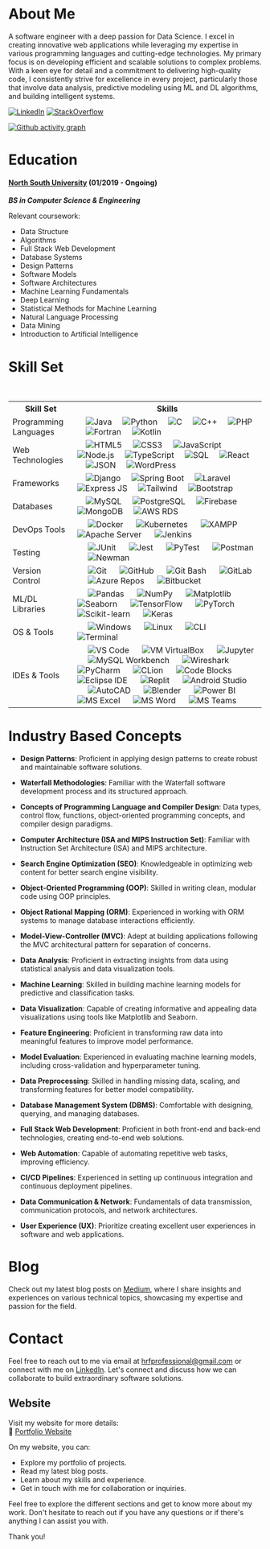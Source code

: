# About Me

A software engineer with a deep passion for Data Science. I excel in creating innovative web applications while leveraging my expertise in various programming languages and cutting-edge technologies. My primary focus is on developing efficient and scalable solutions to complex problems. With a keen eye for detail and a commitment to delivering high-quality code, I consistently strive for excellence in every project, particularly those that involve data analysis, predictive modeling using ML and DL algorithms, and building intelligent systems.

[![LinkedIn](https://img.shields.io/badge/LinkedIn-Fahim-blue)](https://www.linkedin.com/in/hr-fahim)
[![StackOverflow](https://img.shields.io/badge/StackOverflow-Fahim-orange)](https://stackoverflow.com/users/22147874/habibur-rahaman-fahim)
<!--[![Hackerrank](https://img.shields.io/badge/Hackerrank-Fahim-brightgreen)](https://www.hackerrank.com/hrfprofessional)-->

[![Github activity graph](https://github-readme-activity-graph.vercel.app/graph?username=hr-fahim&theme=react-dark)](https://github.com/hr-fahim/github-readme-activity-graph)

<!--[![Twitter](https://img.shields.io/badge/Twitter-Fahim-blue)](https://twitter.com/Hr_Fahim_)

# Profile Stats

<div align="center">
  <img src="https://github-readme-stats.vercel.app/api?username=HR-Fahim&show=prs_merged_percentage&rank_icon=github&theme=dark" height="200">
</div>
[![Habibur Rahaman Fahim's GitHub Stats](https://github-readme-stats.vercel.app/api?username=HR-Fahim&show=prs_merged_percentage&rank_icon=github&theme=dark)](https://github.com/HR-Fahim/github-readme-stats)
[![Top Langs](https://github-readme-stats.vercel.app/api/top-langs/?username=HR-Fahim&theme=dark&layout=donut)](https://github.com/HR-Fahim/github-readme-stats)
-->

# Education

#### [North South University](http://www.northsouth.edu/) (01/2019 - Ongoing)

*__BS in Computer Science & Engineering__*

Relevant coursework:

- Data Structure
- Algorithms
- Full Stack Web Development
- Database Systems
- Design Patterns
- Software Models
- Software Architectures
- Machine Learning Fundamentals
- Deep Learning
- Statistical Methods for Machine Learning
- Natural Language Processing
- Data Mining
- Introduction to Artificial Intelligence
<!--
# Certifications

- Certification Name - Issuing Organization (MM/YYYY)
- Certification Name - Issuing Organization (MM/YYYY)

# Achievements

- List any notable achievements, awards, or recognitions you have received for your technical contributions or projects.

<div align="center">-->
  
# Skill Set

<table>
 <tr>
  <th>Skill Set</th>
  <th>Skills</th>
 </tr>
 <tr>
  <td>Programming Languages</td>
  <td>
    <img src="https://img.shields.io/badge/java-%23ED8B00.svg?style=for-the-badge&logo=openjdk&logoColor=white" alt="Java">
    <img src="https://img.shields.io/badge/python-3670A0?style=for-the-badge&logo=python&logoColor=ffdd54" alt="Python">
    <img src="https://img.shields.io/badge/c-%2300599C.svg?style=for-the-badge&logo=c&logoColor=white" alt="C">
    <img src="https://img.shields.io/badge/c++-%2300599C.svg?style=for-the-badge&logo=c%2B%2B&logoColor=white" alt="C++">
    <img src="https://img.shields.io/badge/php-%23777BB4.svg?style=for-the-badge&logo=php&logoColor=white" alt="PHP">
    <img src="https://img.shields.io/badge/Fortran-%23734F96.svg?style=for-the-badge&logo=fortran&logoColor=white" alt="Fortran">
    <img src="https://img.shields.io/badge/kotlin-%237F52FF.svg?style=for-the-badge&logo=kotlin&logoColor=white" alt="Kotlin">
  </td>
 </tr>
 <tr>
  <td>Web Technologies</td>
  <td>
    <img src="https://img.shields.io/badge/html5-%23E34F26.svg?style=for-the-badge&logo=html5&logoColor=white" alt="HTML5">
    <img src="https://img.shields.io/badge/css3-%231572B6.svg?style=for-the-badge&logo=css3&logoColor=white" alt="CSS3">
    <img src="https://img.shields.io/badge/javascript-%23323330.svg?style=for-the-badge&logo=javascript&logoColor=%23F7DF1E" alt="JavaScript">
    <img src="https://img.shields.io/badge/node.js-6DA55F?style=for-the-badge&logo=node.js&logoColor=white" alt="Node.js">
    <img src="https://img.shields.io/badge/typescript-%23007ACC.svg?style=for-the-badge&logo=typescript&logoColor=white" alt="TypeScript">
    <img src="https://img.shields.io/badge/SQL-4479A1?style=for-the-badge&logo=sql&logoColor=white" alt="SQL">
    <img src="https://img.shields.io/badge/react-%2320232a.svg?style=for-the-badge&logo=react&logoColor=%2361DAFB" alt="React">
    <img src="https://img.shields.io/badge/JWT-black?style=for-the-badge&logo=JSON%20web%20tokens" alt="JSON">
    <img src="https://img.shields.io/badge/WordPress-%23117AC9.svg?style=for-the-badge&logo=WordPress&logoColor=white" alt="WordPress">
  </td>
 </tr>
 <tr>
  <td>Frameworks</td>
  <td>
    <img src="https://img.shields.io/badge/DJANGO-REST-ff1709?style=for-the-badge&logo=django&logoColor=white&color=ff1709&labelColor=gray" alt="Django">
    <img src="https://img.shields.io/badge/Spring%20Boot-6DB33F?style=for-the-badge&logo=spring-boot&logoColor=white" alt="Spring Boot">
    <img src="https://img.shields.io/badge/laravel-%23FF2D20.svg?style=for-the-badge&logo=laravel&logoColor=white" alt="Laravel">
    <img src="https://img.shields.io/badge/express.js-%23404d59.svg?style=for-the-badge&logo=express&logoColor=%2361DAFB" alt="Express JS">
    <img src="https://img.shields.io/badge/tailwindcss-%2338B2AC.svg?style=for-the-badge&logo=tailwind-css&logoColor=white" alt="Tailwind">
    <img src="https://img.shields.io/badge/bootstrap-%238511FA.svg?style=for-the-badge&logo=bootstrap&logoColor=white" alt="Bootstrap">
  </td>
 </tr>
 <tr>
  <td>Databases</td>
  <td>
    <img src="https://img.shields.io/badge/MySQL-4479A1?style=for-the-badge&logo=mysql&logoColor=white" alt="MySQL">
    <img src="https://img.shields.io/badge/PostgreSQL-336791?style=for-the-badge&logo=postgresql&logoColor=white" alt="PostgreSQL">
    <img src="https://img.shields.io/badge/Firebase-FFCA28?style=for-the-badge&logo=firebase&logoColor=black" alt="Firebase">
    <img src="https://img.shields.io/badge/MongoDB-47A248?style=for-the-badge&logo=mongodb&logoColor=white" alt="MongoDB">
    <img src="https://img.shields.io/badge/AWS%20RDS-232F3E?style=for-the-badge&logo=amazon-aws&logoColor=white" alt="AWS RDS">
  </td>
 </tr>
 <tr>
  <td>DevOps Tools</td>
  <td>
     <img src="https://img.shields.io/badge/Docker-2496ED?style=for-the-badge&logo=docker&logoColor=white" alt="Docker">
     <img src="https://img.shields.io/badge/Kubernetes-326CE5?style=for-the-badge&logo=kubernetes&logoColor=white" alt="Kubernetes">
     <img src="https://img.shields.io/badge/XAMPP-F37623?style=for-the-badge&logo=xampp&logoColor=white" alt="XAMPP">
     <img src="https://img.shields.io/badge/Apache%20Server-D22128?style=for-the-badge&logo=apache&logoColor=white" alt="Apache Server">
     <img src="https://img.shields.io/badge/Jenkins-D24939?style=for-the-badge&logo=jenkins&logoColor=white" alt="Jenkins">
  </td>
 </tr>
 <tr>
  <td>Testing</td>
  <td>
     <img src="https://img.shields.io/badge/JUnit-25A162?style=for-the-badge&logo=junit&logoColor=white" alt="JUnit">
     <img src="https://img.shields.io/badge/Jest-C21325?style=for-the-badge&logo=jest&logoColor=white" alt="Jest">
     <img src="https://img.shields.io/badge/PyTest-0A9EDC?style=for-the-badge&logo=pytest&logoColor=white" alt="PyTest">
     <img src="https://img.shields.io/badge/Postman-FF6C37?style=for-the-badge&logo=postman&logoColor=white" alt="Postman">
     <img src="https://img.shields.io/badge/Newman-FF6C37?style=for-the-badge&logo=postman&logoColor=white" alt="Newman">
  </td>
 </tr>
 <tr>
  <td>Version Control</td>
  <td>
     <img src="https://img.shields.io/badge/Git-F05032?style=for-the-badge&logo=git&logoColor=white" alt="Git">
     <img src="https://img.shields.io/badge/GitHub-181717?style=for-the-badge&logo=github&logoColor=white" alt="GitHub">
     <img src="https://img.shields.io/badge/Git%20Bash-4EAA25?style=for-the-badge&logo=git&logoColor=white" alt="Git Bash">
     <img src="https://img.shields.io/badge/GitLab-FCA121?style=for-the-badge&logo=gitlab&logoColor=white" alt="GitLab">
     <img src="https://img.shields.io/badge/Azure%20Repos-0078D4?style=for-the-badge&logo=azure-devops&logoColor=white" alt="Azure Repos">
     <img src="https://img.shields.io/badge/Bitbucket-0052CC?style=for-the-badge&logo=bitbucket&logoColor=white" alt="Bitbucket">
  </td>
 </tr>
 <tr>
  <td>ML/DL Libraries</td>
  <td>
     <img src="https://img.shields.io/badge/Pandas-150458?style=for-the-badge&logo=pandas&logoColor=white" alt="Pandas">
     <img src="https://img.shields.io/badge/NumPy-013243?style=for-the-badge&logo=numpy&logoColor=white" alt="NumPy">
     <img src="https://img.shields.io/badge/Matplotlib-3776AB?style=for-the-badge&logo=matplotlib&logoColor=white" alt="Matplotlib">
     <img src="https://img.shields.io/badge/Seaborn-4EAE53?style=for-the-badge&logo=seaborn&logoColor=white" alt="Seaborn">
     <img src="https://img.shields.io/badge/TensorFlow-FF6F00?style=for-the-badge&logo=tensorflow&logoColor=white" alt="TensorFlow">
     <img src="https://img.shields.io/badge/PyTorch-EE4C2C?style=for-the-badge&logo=pytorch&logoColor=white" alt="PyTorch">
     <img src="https://img.shields.io/badge/Scikit--learn-F7931E?style=for-the-badge&logo=scikit-learn&logoColor=white" alt="Scikit-learn">
     <img src="https://img.shields.io/badge/Keras-D00000?style=for-the-badge&logo=keras&logoColor=white" alt="Keras">
  </td>
 </tr>
 <tr>
  <td>OS & Tools</td>
  <td>
     <img src="https://img.shields.io/badge/Windows-0078D6?style=for-the-badge&logo=windows&logoColor=white" alt="Windows">
     <img src="https://img.shields.io/badge/Linux-FCC624?style=for-the-badge&logo=linux&logoColor=black" alt="Linux">
     <img src="https://img.shields.io/badge/CLI-4EAA25?style=for-the-badge&logo=cli&logoColor=white" alt="CLI">
     <img src="https://img.shields.io/badge/Terminal-4EAA25?style=for-the-badge&logo=terminal&logoColor=white" alt="Terminal">
  </td>
 </tr>
 <tr>
  <td>IDEs & Tools</td>
  <td>
     <img src="https://img.shields.io/badge/VS%20Code-007ACC?style=for-the-badge&logo=visual-studio-code&logoColor=white" alt="VS Code">
     <img src="https://img.shields.io/badge/VM%20VirtualBox-183A61?style=for-the-badge&logo=virtualbox&logoColor=white" alt="VM VirtualBox">
     <img src="https://img.shields.io/badge/Jupyter-F37626?style=for-the-badge&logo=jupyter&logoColor=white" alt="Jupyter">
     <img src="https://img.shields.io/badge/MySQL%20Workbench-4479A1?style=for-the-badge&logo=mysql&logoColor=white" alt="MySQL Workbench">
     <img src="https://img.shields.io/badge/Wireshark-1679A7?style=for-the-badge&logo=wireshark&logoColor=white" alt="Wireshark">
     <img src="https://img.shields.io/badge/PyCharm-000000?style=for-the-badge&logo=pycharm&logoColor=white" alt="PyCharm">
     <img src="https://img.shields.io/badge/CLion-000000?style=for-the-badge&logo=clion&logoColor=white" alt="CLion">
     <img src="https://img.shields.io/badge/Code%20Blocks-2B7489?style=for-the-badge&logo=codeblocks&logoColor=white" alt="Code Blocks">
     <img src="https://img.shields.io/badge/Eclipse%20IDE-2C2255?style=for-the-badge&logo=eclipse-ide&logoColor=white" alt="Eclipse IDE">
     <img src="https://img.shields.io/badge/Replit-667881?style=for-the-badge&logo=replit&logoColor=white" alt="Replit">
     <img src="https://img.shields.io/badge/Android%20Studio-3DDC84?style=for-the-badge&logo=android-studio&logoColor=white" alt="Android Studio">
     <img src="https://img.shields.io/badge/AutoCAD-CA1D42?style=for-the-badge&logo=autodesk-autocad&logoColor=white" alt="AutoCAD">
     <img src="https://img.shields.io/badge/Blender-F5792A?style=for-the-badge&logo=blender&logoColor=white" alt="Blender">
     <img src="https://img.shields.io/badge/Power%20BI-F2C811?style=for-the-badge&logo=powerbi&logoColor=black" alt="Power BI">
     <img src="https://img.shields.io/badge/MS%20Excel-217346?style=for-the-badge&logo=microsoft-excel&logoColor=white" alt="MS Excel">
     <img src="https://img.shields.io/badge/MS%20Word-2B579A?style=for-the-badge&logo=microsoft-word&logoColor=white" alt="MS Word">
     <img src="https://img.shields.io/badge/MS%20Teams-6264A7?style=for-the-badge&logo=microsoft-teams&logoColor=white" alt="MS Teams">
  </td>
 </tr>
</table>

<!--# Projects

#### Project 1: [Project Name](https://github.com/yourname/project1)

A comprehensive description of the project, highlighting its purpose, key features, and the technologies employed. Include any notable achievements or challenges faced during development.

#### Project 2: [Project Name](https://github.com/yourname/project2)

Provide a detailed overview of the project, emphasizing its objective, noteworthy functionalities, and the technologies utilized. Discuss any significant outcomes or lessons learned during the project's implementation.

#### Project 3: [Project Name](https://github.com/yourname/project3)

Present an in-depth explanation of the project, focusing on its goals, standout features, and the technologies applied. Discuss the impact or significance of the project within its respective domain.
</div>-->

# Industry Based Concepts

- **Design Patterns**: Proficient in applying design patterns to create robust and maintainable software solutions.

- **Waterfall Methodologies**: Familiar with the Waterfall software development process and its structured approach.

- **Concepts of Programming Language and Compiler Design**: Data types, control flow, functions, object-oriented programming concepts, and compiler design paradigms.

- **Computer Architecture (ISA and MIPS Instruction Set)**: Familiar with Instruction Set Architecture (ISA) and MIPS architecture.

- **Search Engine Optimization (SEO)**: Knowledgeable in optimizing web content for better search engine visibility.

- **Object-Oriented Programming (OOP)**: Skilled in writing clean, modular code using OOP principles.

- **Object Rational Mapping (ORM)**: Experienced in working with ORM systems to manage database interactions efficiently.

- **Model-View-Controller (MVC)**: Adept at building applications following the MVC architectural pattern for separation of concerns.

- **Data Analysis**: Proficient in extracting insights from data using statistical analysis and data visualization tools.

- **Machine Learning**: Skilled in building machine learning models for predictive and classification tasks.

<!--- **Python**: Experienced in using Python for data manipulation, analysis, and machine learning, utilizing libraries such as NumPy, pandas, and scikit-learn.-->

- **Data Visualization**: Capable of creating informative and appealing data visualizations using tools like Matplotlib and Seaborn.

- **Feature Engineering**: Proficient in transforming raw data into meaningful features to improve model performance.

- **Model Evaluation**: Experienced in evaluating machine learning models, including cross-validation and hyperparameter tuning.

<!--- **Deep Learning**: Familiar with deep learning concepts and frameworks such as TensorFlow and PyTorch.-->

- **Data Preprocessing**: Skilled in handling missing data, scaling, and transforming features for better model compatibility.

- **Database Management System (DBMS)**: Comfortable with designing, querying, and managing databases.

- **Full Stack Web Development**: Proficient in both front-end and back-end technologies, creating end-to-end web solutions.

- **Web Automation**: Capable of automating repetitive web tasks, improving efficiency.

- **CI/CD Pipelines**: Experienced in setting up continuous integration and continuous deployment pipelines.

- **Data Communication & Network**: Fundamentals of data transmission, communication protocols, and network architectures.

- **User Experience (UX)**: Prioritize creating excellent user experiences in software and web applications.

# Blog

Check out my latest blog posts on [Medium](https://hrfprofessional.medium.com), where I share insights and experiences on various technical topics, showcasing my expertise and passion for the field.

# Contact

Feel free to reach out to me via email at [hrfprofessional@gmail.com](mailto:hrfprofessional@gmail.com) or connect with me on [LinkedIn](https://www.linkedin.com/in/hr-fahim). Let's connect and discuss how we can collaborate to build extraordinary software solutions.

## Website

Visit my website for more details:<br> 
🔗 [Portfolio Website](https://hr-fahim.github.io)

On my website, you can:

- Explore my portfolio of projects.
- Read my latest blog posts.
- Learn about my skills and experience.
- Get in touch with me for collaboration or inquiries.

Feel free to explore the different sections and get to know more about my work. Don't hesitate to reach out if you have any questions or if there's anything I can assist you with.

Thank you!

